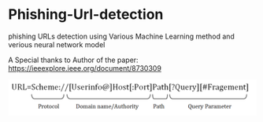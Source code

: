 # Phishing-Url-detection
phishing URLs detection using  Various Machine Learning method and verious neural network model 

A Special thanks to Author of the paper: https://ieeexplore.ieee.org/document/8730309

![Url Segment](https://github.com/soumenbondhu/Phishing-Url-detection/blob/main/url.PNG)
